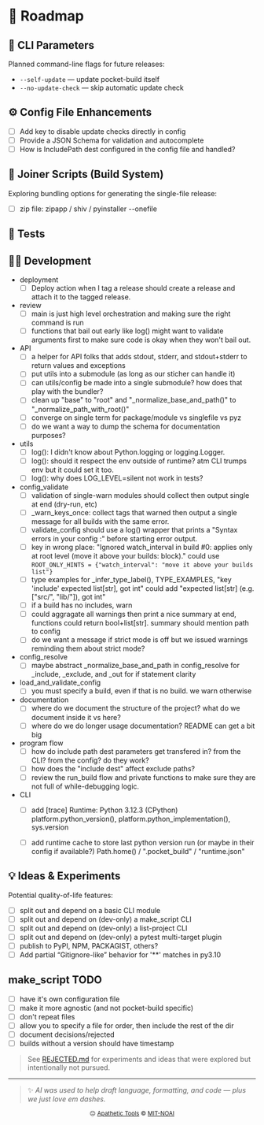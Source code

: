 <!-- Roadmap.md -->
# 🧭 Roadmap

## 🧰 CLI Parameters
Planned command-line flags for future releases:

- `--self-update` — update pocket-build itself
- `--no-update-check` — skip automatic update check

## ⚙️ Config File Enhancements

- [ ] Add key to disable update checks directly in config
- [ ] Provide a JSON Schema for validation and autocomplete
- [ ] How is IncludePath dest configured in the config file and handled?

## 🧩 Joiner Scripts (Build System)
Exploring bundling options for generating the single-file release:

- [ ] zip file: zipapp / shiv / pyinstaller --onefile

## 🧪 Tests


## 🧑‍💻 Development


- deployment
  - [ ] Deploy action when I tag a release should create a release and attach it to the tagged release.
- review
  - [ ] main is just high level orchestration and making sure the right command is run
  - [ ] functions that bail out early like log() might want to validate arguments first to make sure code is okay when they won't bail out.
- API
  - [ ] a helper for API folks that adds stdout, stderr, and stdout+stderr to return values and exceptions
  - [ ] put utils into a submodule (as long as our sticher can handle it)
  - [ ] can utils/config be made into a single submodule? how does that play with the bundler?
  - [ ] clean up "base" to "root" and "_normalize_base_and_path()" to "_normalize_path_with_root()"
  - [ ] converge on single term for package/module vs singlefile vs pyz
  - [ ] do we want a way to dump the schema for documentation purposes?
- utils
  - [ ] log(): I didn't know about Python.logging or logging.Logger.
  - [ ] log(): should it respect the env outside of runtime? atm CLI trumps env but it could set it too.
  - [ ] log(): why does LOG_LEVEL=silent not work in tests?
- config_validate
  - [ ] validation of single-warn modules should collect then output single at end (dry-run, etc)
  - [ ] _warn_keys_once: collect tags that warned then output a single message for all builds with the same error.
  - [ ] validate_config should use a log() wrapper that prints a "Syntax errors in your config <filename>:" before starting error output.
  - [ ] key in wrong place: "Ignored watch_interval in build #0: applies only at root level (move it above your builds: block)." could use `ROOT_ONLY_HINTS = {"watch_interval": "move it above your builds list"}`
  - [ ] type examples for _infer_type_label(), TYPE_EXAMPLES, "key 'include' expected list[str], got int" could add "expected list[str] (e.g. ["src/", "lib/"]), got int"
  - [ ] if a build has no includes, warn
  - [ ] could aggragate all warnings then print a nice summary at end, functions could return bool+list[str]. summary should mention path to config
  - [ ] do we want a message if strict mode is off but we issued warnings reminding them about strict mode?
- config_resolve
  - [ ] maybe abstract _normalize_base_and_path in config_resolve for _include, _exclude, and _out for if statement clarity
- load_and_validate_config
  - [ ] you must specify a build, even if that is no build. we warn otherwise
- documentation
  - [ ] where do we document the structure of the project? what do we document inside it vs here?
  - [ ] where do we do longer usage documentation? README can get a bit big
- program flow
  - [ ] how do include path dest parameters get transfered in? from the CLI? from the config? do they work?
  - [ ] how does the "include dest" affect exclude paths?
  - [ ] review the run_build flow and private functions to make sure they are not full of while-debugging logic.
- CLI
  - [ ] add [trace] Runtime: Python 3.12.3 (CPython)
      platform.python_version(), platform.python_implementation(), sys.version
  - [ ] add runtime cache to store last python version run (or maybe in their config if available?)
      Path.home() / ".pocket_build" / "runtime.json"


## 💡 Ideas & Experiments
Potential quality-of-life features:

- [ ] split out and depend on a basic CLI module
- [ ] split out and depend on (dev-only) a make_script CLI
- [ ] split out and depend on (dev-only) a list-project CLI
- [ ] split out and depend on (dev-only) a pytest multi-target plugin
- [ ] publish to PyPI, NPM, PACKAGIST, others?
- [ ] Add partial “Gitignore-like” behavior for '**' matches in py3.10

## make_script TODO

- [ ] have it's own configuration file
- [ ] make it more agnostic (and not pocket-build specific)
- [ ] don't repeat files
- [ ] allow you to specify a file for order, then include the rest of the dir
- [ ] document decisions/rejected
- [ ] builds without a version should have timestamp

> See [REJECTED.md](REJECTED.md) for experiments and ideas that were explored but intentionally not pursued.

---

> ✨ *AI was used to help draft language, formatting, and code — plus we just love em dashes.*

<p align="center">
  <sub>😐 <a href="https://apathetic-tools.github.io/">Apathetic Tools</a> © <a href="./LICENSE">MIT-NOAI</a></sub>
</p>
